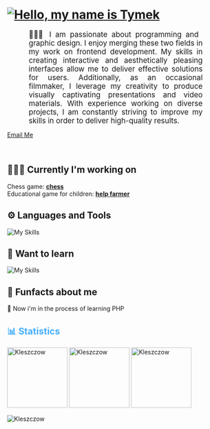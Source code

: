 <h1 style="color: #44AEFB;">  <a href="https://git.io/typing-svg"><img src="https://readme-typing-svg.demolab.com?font=Fira+Code&pause=600&width=435&lines=Hello+I'm+Tymek" alt="Hello, my name is Tymek" /></a> </h1>

<p align:"left" style="text-align: justify; margin: 0 50px; font-size: 17px;" >
    👨🏻‍💻 I am passionate about programming and graphic design. I enjoy merging these two fields in my work on frontend development. My skills in creating interactive and aesthetically pleasing interfaces allow me to deliver effective solutions for users. Additionally, as an occasional filmmaker, I leverage my creativity to produce visually captivating presentations and video materials. With experience working on diverse projects, I am constantly striving to improve my skills in order to deliver high-quality results.
<br>
<div align="left">
    
[Email Me](mailto:tymekslomski@gmail.com)
    
</div>
</p>    
<br>


## 👨🏽‍🔧 Currently I'm working on

Chess game: **[chess](https://kleszczow.github.io/Chess/)** <br>
Educational game for children: **[help farmer](https://github.com/Kleszczow/science-game)**

## ⚙️ Languages and Tools

![My Skills](https://skillicons.dev/icons?i=git,github,html,css,sass,js,php,mysql,vscode,ps,pr,autocad)

## 🧠 Want to learn 

![My Skills](https://skillicons.dev/icons?i=angular,ts,docker,nodejs,jest,mysql)


## 🔎 Funfacts about me

📢 Now i'm in the process of learning PHP


<h2 style="color: #44AEFB">📊 Statistics</h2>


<span>
    <img  height="140px" src="https://github-readme-stats.vercel.app/api/top-langs?username=Kleszczow&show_icons=true&locale=en&layout=compact&theme=transparent" alt="Kleszczow" /> 
</span>
<span>
    <img height="140px" src="https://github-readme-stats.vercel.app/api?username=Kleszczow&show_icons=true&locale=en&theme=transparent" alt="Kleszczow" />
</span>
<span>
    <img height="140px" src="https://streak-stats.demolab.com?user=Kleszczow&count_private=true&theme=transparent" alt="Kleszczow">
</span>


<p align="left"> <img src="https://komarev.com/ghpvc/?username=Kleszczow&label=Profile%20views&color=0e75b6&style=flat" alt="Kleszczow" /> </p>


